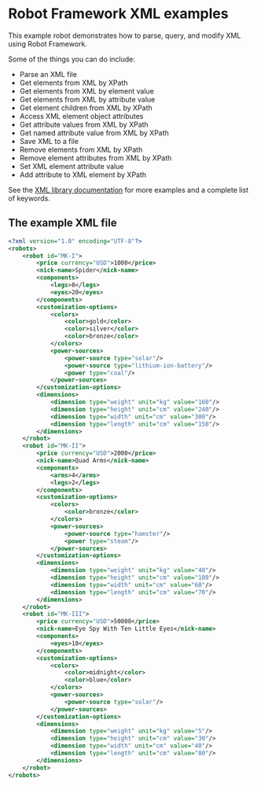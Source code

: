 # Robot Framework XML examples

This example robot demonstrates how to parse, query, and modify XML using Robot Framework.

Some of the things you can do include:

- Parse an XML file
- Get elements from XML by XPath
- Get elements from XML by element value
- Get elements from XML by attribute value
- Get element children from XML by XPath
- Access XML element object attributes
- Get attribute values from XML by XPath
- Get named attribute value from XML by XPath
- Save XML to a file
- Remove elements from XML by XPath
- Remove element attributes from XML by XPath
- Set XML element attribute value
- Add attribute to XML element by XPath

See the [XML library documentation](https://robocorp.com/docs/libraries/built-in/xml) for more examples and a complete list of keywords.

## The example XML file

```xml
<?xml version="1.0" encoding="UTF-8"?>
<robots>
    <robot id="MK-I">
        <price currency="USD">1000</price>
        <nick-name>Spider</nick-name>
        <components>
            <legs>8</legs>
            <eyes>20</eyes>
        </components>
        <customization-options>
            <colors>
                <color>gold</color>
                <color>silver</color>
                <color>bronze</color>
            </colors>
            <power-sources>
                <power-source type="solar"/>
                <power-source type="lithium-ion-battery"/>
                <power type="coal"/>
            </power-sources>
        </customization-options>
        <dimensions>
            <dimension type="weight" unit="kg" value="160"/>
            <dimension type="height" unit="cm" value="240"/>
            <dimension type="width" unit="cm" value="300"/>
            <dimension type="length" unit="cm" value="150"/>
        </dimensions>
    </robot>
    <robot id="MK-II">
        <price currency="USD">2000</price>
        <nick-name>Quad Arms</nick-name>
        <components>
            <arms>4</arms>
            <legs>2</legs>
        </components>
        <customization-options>
            <colors>
                <color>bronze</color>
            </colors>
            <power-sources>
                <power-source type="hamster"/>
                <power type="steam"/>
            </power-sources>
        </customization-options>
        <dimensions>
            <dimension type="weight" unit="kg" value="40"/>
            <dimension type="height" unit="cm" value="100"/>
            <dimension type="width" unit="cm" value="60"/>
            <dimension type="length" unit="cm" value="70"/>
        </dimensions>
    </robot>
    <robot id="MK-III">
        <price currency="USD">50000</price>
        <nick-name>Eye Spy With Ten Little Eyes</nick-name>
        <components>
            <eyes>10</eyes>
        </components>
        <customization-options>
            <colors>
                <color>midnight</color>
                <color>blue</color>
            </colors>
            <power-sources>
                <power-source type="solar"/>
            </power-sources>
        </customization-options>
        <dimensions>
            <dimension type="weight" unit="kg" value="5"/>
            <dimension type="height" unit="cm" value="30"/>
            <dimension type="width" unit="cm" value="40"/>
            <dimension type="length" unit="cm" value="80"/>
        </dimensions>
    </robot>
</robots>
```
